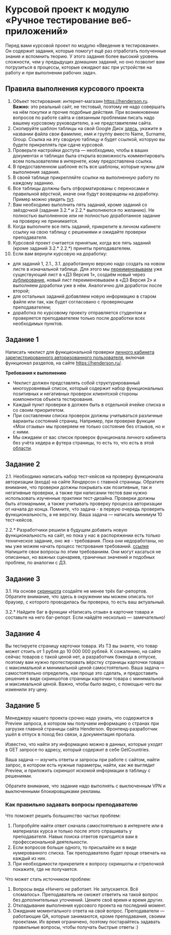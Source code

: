 # Курсовой проект к модулю «Ручное тестирование веб-приложений»

Перед вами курсовой проект по модулю «Введение в тестирование». Он содержит задания, которые помогут ещё раз отработать полученные знания и вспомнить теорию. У этого задания более высокий уровень сложности, чем у предыдущих домашних заданий, но оно позволит вам погрузиться в процессы, которые ожидают вас при устройстве на работу и при выполнении рабочих задач.

## Правила выполнения курсового проекта

1. Объект тестирования: интернет-магазин https://henderson.ru. **Важно:** это реальный сайт, не тестовый, поэтому не надо совершать на нём покупки и прочие подобные действия. При возникновении вопросов по работе сайта и связанным проблемам писать надо вашему курсовому руководителю, а не представителям сайта.
1. Скопируйте шаблон таблицы на свой Google Диск [здесь](https://u.netology.ru/backend/uploads/lms/content_assets/file/991/IQA_Diploma_Name_Surname_Group.xlsx), укажите в названии файла свои фамилию, имя и группу вместо Name, Surname, Group. Ссылка на эту сводную таблицу и будет ссылкой, которую вы будете прикреплять при сдаче курсовой.
1. Проверьте настройки доступа — необходимо, чтобы в ваших документах и таблицах была открыта возможность комментировать всем пользователям в интернете, кому предоставлена ссылка.
1. В предоставленном шаблоне есть все шаблоны, которые нужны для выполнения задания.
1. В своей таблице прикрепляйте ссылки на выполненную работу по каждому заданию.
1. Все таблицы должны быть отформатированы с переносами и правильной вёрсткой, иначе они будут возвращены на доработку. Пример можно увидеть [тут](https://u.netology.ru/backend/uploads/lms/content_assets/file/992/%D0%A4%D0%BE%D1%80%D0%BC%D0%B0%D1%82%D0%B8%D1%80%D0%BE%D0%B2%D0%B0%D0%BD%D0%B8%D0%B5_%D1%82%D0%B0%D0%B1%D0%BB%D0%B8%D1%86.docx).
3. Вам необходимо выполнить пять заданий, кроме заданий со звёздочкой (задания 3.2.* и 2.2.* выполняются по желанию). Не полностью выполненное или не полностью доработанное задание на проверку не принимается.
4. Когда выполните все пять заданий, прикрепите в личном кабинете ссылку на свою таблицу с решениями и ожидайте проверки преподавателя.
5. Курсовой проект считается принятым, когда все пять заданий (кроме заданий 3.2.* 2.2.*) приняты преподавателем.
6. Если вам вернули курсовую на доработку:
- для заданий 1, 2.1., 3.1. доработанную версию надо создать на новом листе в изначальной таблице. Для этого мы [переименовываем](https://u.netology.ru/backend/uploads/lms/content_assets/file/993/Screenshot_at_Jul_20_10-10-59.png) уже существующий лист в «ДЗ Версия 1», создаём новый через [дублирование](https://u.netology.ru/backend/uploads/lms/content_assets/file/994/%D0%91%D0%B5%D0%B7_%D0%BD%D0%B0%D0%B7%D0%B2%D0%B0%D0%BD%D0%B8%D1%8F.png), новый лист переименовываем в «ДЗ Версия 2» и выполняем доработки уже в нём. Аналогично для доработок после второй;
- для остальных заданий добавляем новую информацию в старом файле или так, как будет согласовано с проверяющим преподавателем;
- доработка по курсовому проекту отправляется студентом и проверяется преподавателем только после доработки всех необходимых пунктов.

## Задание 1

Написать чеклист для функциональной проверки [личного кабинета зарегистрированного авторизованного пользователя](https://henderson.ru/cabinet/), включая функционал разделов, на сайте https://henderson.ru/.

**Требования к выполнению**
* Чеклист должен представлять собой структурированный многоуровневый список, который содержит набор функциональных позитивных и негативных проверок клиентской стороны компонентов объекта тестирования.
* Каждый пункт проверки в должен быть в отдельной ячейке списка и со своим приоритетом.
* При составлении списка проверок должны учитываться различные варианты состояний страниц. Например, при проверке функции «Мои отзывы» мы проверяем не только состояние без отзывов, но и с ними.
* Мы ожидаем от вас список проверок функционала личного кабинета без учёта хедера и футера страницы, то есть то, что есть в этой [области](https://u.netology.ru/backend/uploads/lms/content_assets/file/995/%D0%91%D0%B5%D0%B7_%D0%BD%D0%B0%D0%B7%D0%B2%D0%B0%D0%BD%D0%B8%D1%8F__1_.png).

## Задание 2

2.1. Необходимо написать набор тест-кейсов на проверку функционала авторизации (входа) на сайте Хендерсон с главной страницы. Обратите внимание, что проверки должны покрывать как позитивные, так и негативные проверки, а также при написании тестов вам нужно использовать изученные практики тест-дизайна. Проверки должны быть атомарными, а также учитывать проверку процесса авторизации от начала до конца. Помните, что задача - в первую очередь проверить функциональность, а не верстку.
Ваша задача — написать минимум 10 тест-кейсов.


2.2.* Разработчики решили в будущем добавить новую функциональность на сайт, но пока у нас в распоряжении есть только техническое задание, оно же - требования. Пока они недоработаны, но мы уже можем начать процесс тестрования требований. [ссылке](https://u.netology.ru/backend/uploads/lms/content_assets/file/996/%D0%9F%D0%BE%D0%BB%D1%8C%D0%B7%D0%BE%D0%B2%D0%B0%D1%82%D0%B5%D0%BB%D1%8C%D1%81%D0%BA%D0%B8%D0%B9_%D1%81%D1%86%D0%B5%D0%BD%D0%B0%D1%80%D0%B8%D0%B9_%D0%BF%D0%BE_%D0%BF%D1%80%D0%BE%D1%86%D0%B5%D1%81%D1%81%D1%83_%D0%B2%D0%BE%D1%81%D1%81%D1%82%D0%B0%D0%BD%D0%BE%D0%B2%D0%BB%D0%B5%D0%BD%D0%B8%D1%8F_%D0%BF%D0%B0%D1%80%D0%BE%D0%BB%D1%8F_%D0%BD%D0%B0_%D1%81%D0%B0%D0%B9%D1%82%D0%B5_henderson.docx) Напишите свои вопросы по этим требованиям. Они могут касаться не описанных, но важных сценариев, граничных значений и подобных проблем, по аналогии с ДЗ.

## Задание 3

3.1. На основе [скриншота](https://u.netology.ru/backend/uploads/lms/content_assets/file/997/%D0%91%D0%B5%D0%B7_%D0%BD%D0%B0%D0%B7%D0%B2%D0%B0%D0%BD%D0%B8%D1%8F__2_.png) создайте не менее трёх баг-репортов. Обратите внимание, что здесь в окружении мы можем описать тот браузер, с которого проводилась бы проверка, то есть ваш актуальный.

3.2.* Найдите баг в функции «Написать отзыв» в карточке товара и составьте на него баг-репорт. Если найдёте несколько — замечательно!

## Задание 4

Вы тестируете страницу карточки товара. Из ТЗ вы знаете, что товар может стоить от 1 рубля до 10 000 000 рублей. К сожалению, на сайте сейчас товаров с такой ценой нет, а разработчик бэкенда в отпуске, поэтому вам нужно протестировать вёрстку страницы карточки товара с максимальной и минимальной ценой самостоятельно.
Ваша задача — самостоятельно определить, как проще это сделать, и предоставить решение в виде скриншотов страницы карточки товара с минимальной и максимальной ценой. Важно, чтобы было видно, с помощью чего вы изменили эту цену.

## Задание 5

Менеджеру нашего проекта срочно надо узнать, что содержится в Preview запроса, в котором мы получаем информацию о странах при загрузке главной страницы сайта Henderson. Фронтенд-разработчик ушёл в отпуск в поход без связи, а документация пропала.

Известно, что найти эту информацию можно в данных, которые уходят в GET запросе по адресу, который содержит в себе GetCountries. 

Ваша задача — изучить ответы и запросы при работе с сайтом, найти запрос, в котором есть нужные параметры, найти, как же выглядит Preview, и приложить скриншот искомой информации в таблицу с решениями.

Обратите внимание, что задание надо выполнять с выключенным VPN и выключенными блокировщиками рекламы.

### Как правильно задавать вопросы преподавателю

Что поможет решить большинство частых проблем:

1. Попробуйте найти ответ сначала самостоятельно в интернете или в материалах курса и только после этого спрашивать у преподавателя. Навык поиска ответов пригодится вам в профессиональной деятельности.
1. Если вопросов больше одного, то присылайте их в виде нумерованного списка. Так преподавателю будет проще отвечать на каждый из них. 
1. При необходимости прикрепите к вопросу скриншоты и стрелочкой покажите, где не получается. 

Что может стать источником проблем:

1. Вопросы вида «Ничего не работает. Не запускается. Всё сломалось». Преподаватель не сможет ответить на такой вопрос без дополнительных уточнений. Цените своё время и время других.
2. Откладывание выполнения курсового проекта на последний момент.
3. Ожидание моментального ответа на свой вопрос. Преподаватели — работающие QA, которые занимаются, кроме преподавания, своими проектами. Их время ограничено, поэтому постарайтесь задавать правильные вопросы, чтобы получать быстрые ответы :)
